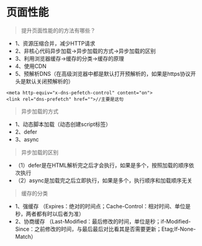 页面性能
====
>提升页面性能的的方法有哪些？
* 1、资源压缩合并，减少HTTP请求
* 2、非核心代码异步加载->异步加载的方式->异步加载的区别
* 3、利用浏览器缓存->缓存的分类->缓存的原理
* 4、使用CDN
* 5、预解析DNS（在高级浏览器中都是默认打开预解析的，如果是https协议开头是默认关闭预解析的）
````
<meta http-equiv="x-dns-pefetch-control" content="on"> 
<link rel="dns-prefetch" href="">//主要是这句 
```` 
>异步加载的方式 
* 1、动态脚本加载（动态创建script标签） 
* 2、defer 
* 3、async 

>异步加载的区别 
* （1）defer是在HTML解析完之后才会执行，如果是多个，按照加载的顺序依次执行 
* （2）async是加载完之后立即执行，如果是多个，执行顺序和加载顺序无关 

>缓存的分类
* 1、强缓存 
（Expires：绝对的时间点；Cache-Control：相对时间、单位是秒，两者都有时以后者为准）
* 2、协商缓存
（Last-Modified：最后修改的时间，单位是秒；if-Modified-Since：之前修改的时间，与最后最后对比看其是否需要更新；Etag;If-None-Match）

